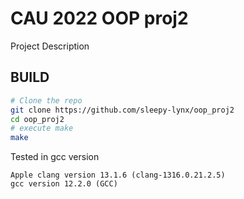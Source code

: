 # CAU 2022 OOP proj2
Project Description

## BUILD
```bash
# Clone the repo
git clone https://github.com/sleepy-lynx/oop_proj2
cd oop_proj2
# execute make
make
```

Tested in gcc version
```
Apple clang version 13.1.6 (clang-1316.0.21.2.5)
gcc version 12.2.0 (GCC)
```
